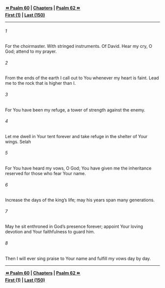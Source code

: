   
**[⏪ Psalm 60](./Psalm%2060.md) | [Chapters](./_index.md) | [Psalm 62 ⏩](./Psalm%2062.md)**  
**[First (1)](./Psalm%201.md) | [Last (150)](./Psalm%20150.md)**  
  
---  
  
###### 1  
For the choirmaster. With stringed instruments. Of David. Hear my cry, O God; attend to my prayer.  
  
###### 2  
From the ends of the earth I call out to You whenever my heart is faint. Lead me to the rock that is higher than I.  
  
###### 3  
For You have been my refuge, a tower of strength against the enemy.  
  
###### 4  
Let me dwell in Your tent forever and take refuge in the shelter of Your wings. Selah  
  
###### 5  
For You have heard my vows, O God; You have given me the inheritance reserved for those who fear Your name.  
  
###### 6  
Increase the days of the king’s life; may his years span many generations.  
  
###### 7  
May he sit enthroned in God’s presence forever; appoint Your loving devotion and Your faithfulness to guard him.  
  
###### 8  
Then I will ever sing praise to Your name and fulfill my vows day by day.  
  
  
---  
  
**[⏪ Psalm 60](./Psalm%2060.md) | [Chapters](./_index.md) | [Psalm 62 ⏩](./Psalm%2062.md)**  
**[First (1)](./Psalm%201.md) | [Last (150)](./Psalm%20150.md)**  
  
